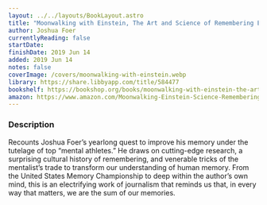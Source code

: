 ```yaml
---
layout: ../../layouts/BookLayout.astro
title: "Moonwalking with Einstein, The Art and Science of Remembering Everything"
author: Joshua Foer
currentlyReading: false
startDate: 
finishDate: 2019 Jun 14
added: 2019 Jun 14
notes: false
coverImage: /covers/moonwalking-with-einstein.webp
library: https://share.libbyapp.com/title/584477
bookshelf: https://bookshop.org/books/moonwalking-with-einstein-the-art-and-science-of-remembering-everything-9780143120537/9780143120537
amazon: https://www.amazon.com/Moonwalking-Einstein-Science-Remembering-Everything/dp/0143120530
---
```


### Description
Recounts Joshua Foer’s yearlong quest to improve his memory under the tutelage of top “mental athletes.” He draws on cutting-edge research, a surprising cultural history of remembering, and venerable tricks of the mentalist’s trade to transform our understanding of human memory. From the United States Memory Championship to deep within the author’s own mind, this is an electrifying work of journalism that reminds us that, in every way that matters, we are the sum of our memories.

<!-- ### Notes & Highlights -->

